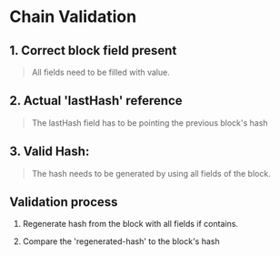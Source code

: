 # Chain Validation

## 1. Correct block field present

> All fields need to be filled with value.

## 2. Actual 'lastHash' reference

> The lastHash field has to be pointing the previous block's hash

## 3. Valid Hash:

> The hash needs to be generated by using all fields of the block.

## Validation process

1. Regenerate hash from the block with all fields if contains.

2. Compare the 'regenerated-hash' to the block's hash
